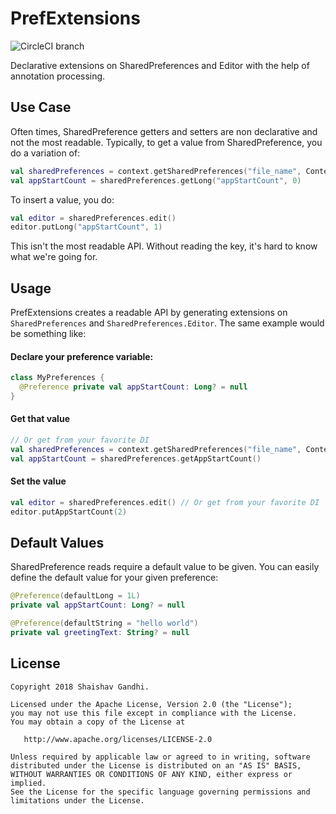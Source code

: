 # PrefExtensions

![CircleCI branch](https://img.shields.io/circleci/project/github/shaishavgandhi05/PrefExtensions/master.svg)

Declarative extensions on SharedPreferences and Editor with the help of annotation processing.


## Use Case

Often times, SharedPreference getters and setters are non declarative and not the most readable. Typically, to get a value from SharedPreference, you do a variation of:

```kotlin
val sharedPreferences = context.getSharedPreferences("file_name", Context.MODE_PRIVATE)
val appStartCount = sharedPreferences.getLong("appStartCount", 0)
```

To insert a value, you do:
```kotlin
val editor = sharedPreferences.edit()
editor.putLong("appStartCount", 1)
```
This isn't the most readable API. Without reading the key, it's hard to know what we're going for. 

## Usage

PrefExtensions creates a readable API by generating extensions on `SharedPreferences` and `SharedPreferences.Editor`. The same example would be something like:

#### Declare your preference variable:
```kotlin
class MyPreferences {
  @Preference private val appStartCount: Long? = null
}
```

#### Get that value
```kotlin
// Or get from your favorite DI
val sharedPreferences = context.getSharedPreferences("file_name", Context.MODE_PRIVATE) 
val appStartCount = sharedPreferences.getAppStartCount()
```

#### Set the value
```kotlin
val editor = sharedPreferences.edit() // Or get from your favorite DI
editor.putAppStartCount(2)
```

## Default Values

SharedPreference reads require a default value to be given. You can easily define the default value for your given preference:

```kotlin
@Preference(defaultLong = 1L) 
private val appStartCount: Long? = null

@Preference(defaultString = "hello world")
private val greetingText: String? = null
```

## License
    
    Copyright 2018 Shaishav Gandhi.

    Licensed under the Apache License, Version 2.0 (the "License");
    you may not use this file except in compliance with the License.
    You may obtain a copy of the License at

       http://www.apache.org/licenses/LICENSE-2.0

    Unless required by applicable law or agreed to in writing, software
    distributed under the License is distributed on an "AS IS" BASIS,
    WITHOUT WARRANTIES OR CONDITIONS OF ANY KIND, either express or implied.
    See the License for the specific language governing permissions and
    limitations under the License.
